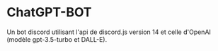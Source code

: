 # ChatGPT-BOT
Un bot discord utilisant l'api de discord.js version 14 et celle d'OpenAI (modèle gpt-3.5-turbo et DALL-E).
